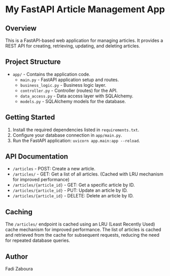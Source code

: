 # My FastAPI Article Management App

## Overview
This is a FastAPI-based web application for managing articles. It provides a REST API for creating, retrieving, updating, and deleting articles.

## Project Structure
- `app/` - Contains the application code.
    - `main.py` - FastAPI application setup and routes.
    - `business_logic.py` - Business logic layer.
    - `controller.py` - Controller (routes) for the API.
    - `data_access.py` - Data access layer with SQLAlchemy.
    - `models.py` - SQLAlchemy models for the database.

## Getting Started
1. Install the required dependencies listed in `requirements.txt`.
2. Configure your database connection in `app/main.py`.
3. Run the FastAPI application: `uvicorn app.main:app --reload`.

## API Documentation
- `/articles` - POST: Create a new article.
- `/articles/` - GET: Get a list of all articles. (Cached with LRU mechanism for improved performance)
- `/articles/{article_id}` - GET: Get a specific article by ID.
- `/articles/{article_id}` - PUT: Update an article by ID.
- `/articles/{article_id}` - DELETE: Delete an article by ID.

## Caching
The `/articles/` endpoint is cached using an LRU (Least Recently Used) cache mechanism for improved performance. The list of articles is cached and retrieved from the cache for subsequent requests, reducing the need for repeated database queries.

## Author
Fadi Zaboura
